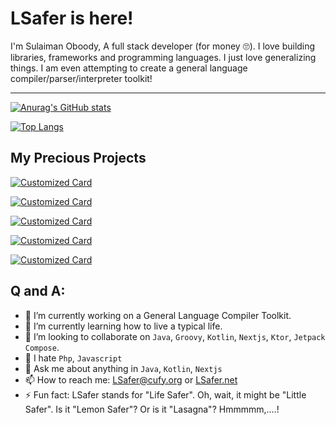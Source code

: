# LSafer is here!

I'm Sulaiman Oboody, A full stack developer (for money 🙄). 
I love building libraries, frameworks and programming languages. 
I just love generalizing things. I am even attempting to create 
a general language compiler/parser/interpreter toolkit!

---

[![Anurag's GitHub stats](https://github-readme-stats.vercel.app/api?username=LSafer&show_icons=true&title_color=fff&icon_color=79ff97&text_color=9f9f9f&bg_color=151515)](https://github.com/LSafer)

[![Top Langs](https://github-readme-stats.vercel.app/api/top-langs/?username=LSafer&langs_count=10&layout=compact&title_color=fff&icon_color=79ff97&text_color=9f9f9f&bg_color=151515)](https://github.com/LSafer)

## My Precious Projects

[![Customized Card](https://github-readme-stats.vercel.app/api/pin?username=jamplate&repo=processor&show_owner=1&title_color=fff&icon_color=f9f9f9&text_color=9f9f9f&bg_color=151515)](https://github.com/jamplate/processor)

[![Customized Card](https://github-readme-stats.vercel.app/api/pin?username=jamplate&repo=jamplate&show_owner=1&title_color=fff&icon_color=f9f9f9&text_color=9f9f9f&bg_color=151515)](https://github.com/jamplate/jamplate)

[![Customized Card](https://github-readme-stats.vercel.app/api/pin?username=cufyorg&repo=kaguya&show_owner=1&title_color=fff&icon_color=f9f9f9&text_color=9f9f9f&bg_color=151515)](https://github.com/cufyorg/kaguya)

[![Customized Card](https://github-readme-stats.vercel.app/api/pin?username=cufyorg&repo=mangaka&show_owner=1&title_color=fff&icon_color=f9f9f9&text_color=9f9f9f&bg_color=151515)](https://github.com/cufyorg/mangaka)

[![Customized Card](https://github-readme-stats.vercel.app/api/pin?username=LSafer&repo=edgeseek&show_owner=1&title_color=fff&icon_color=f9f9f9&text_color=9f9f9f&bg_color=151515)](https://github.com/LSafer/edgeseek)

## Q and A:
- 🔭 I’m currently working on a General Language Compiler Toolkit.
- 🌱 I’m currently learning how to live a typical life.
- 👯 I’m looking to collaborate on `Java`, `Groovy`, `Kotlin`, `Nextjs`, `Ktor`, `Jetpack Compose`.
- 😤 I hate `Php`, `Javascript`
- 💬 Ask me about anything in `Java`, `Kotlin`, `Nextjs`
- 📫 How to reach me: LSafer@cufy.org or [LSafer.net](https://lsafer.net)
- ⚡ Fun fact: LSafer stands for "Life Safer". Oh, wait, it might be "Little Safer". Is it "Lemon Safer"? Or is it "Lasagna"? Hmmmmm,....!
